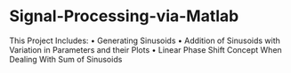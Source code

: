 # Signal-Processing-via-Matlab
This Project Includes:
• Generating Sinusoids
• Addition of Sinusoids with Variation in Parameters and their Plots
• Linear Phase Shift Concept When Dealing With Sum of Sinusoids
